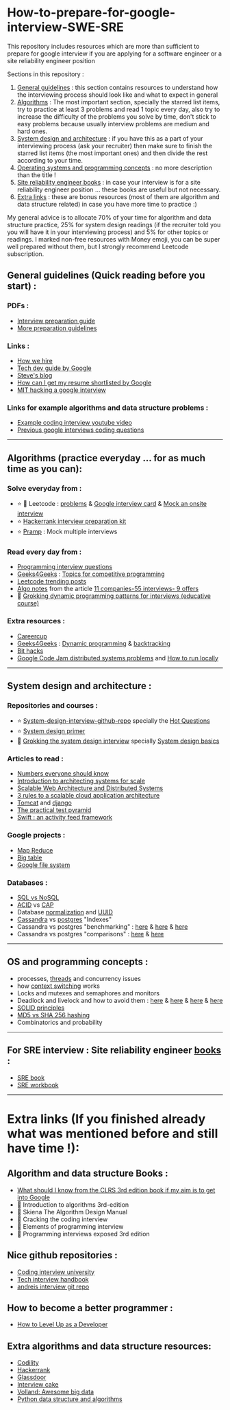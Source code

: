 # How-to-prepare-for-google-interview-SWE-SRE
This repository includes resources which are more than sufficient to prepare for google interview if you are applying for a software engineer or a site reliability engineer position

Sections in this repository : 
1. [General guidelines](#general-guidelines-quick-reading-before-you-start-) : this section contains resources to understand how the interviewing process should look like and what to expect in general
2. [Algorithms](#algorithms-practice-everyday--for-as-much-time-as-you-can) : The most important section, specially the starred list items, try to practice at least 3 problems and read 1 topic
every day, also try to increase the difficulty of the problems you solve by time, don't stick to easy problems because usually interview problems are medium and hard ones.
3. [System design and architecture](#system-design-and-architecture-) : if you have this as a part of your interviewing process (ask your recruiter) then make sure to finish the starred list items (the most important ones) and then divide the rest according to your time.
4. [Operating systems and programming concepts](#os-and-programming-concepts-) : no more description than the title !
5. [Site reliability engineer books](#for-sre-interview--site-reliability-engineer-books-) : in case your interview is for a site reliability engineer position ... these books are useful but not necessary.
6. [Extra links](#extra-links-if-you-finished-already-what-was-mentioned-before-and-still-have-time-) : these are bonus resources (most of them are algorithm and data structure related) in case you have more time to practice :)

My general advice is to allocate 70% of your time for algorithm and data structure practice, 25% for system design readings (if the recruiter told you you will have it in your interviewing process) and 5% for other topics or readings.
I marked non-free resources with Money emoji, you can be super well prepared without them, but I strongly recommend Leetcode subscription.



## General guidelines (Quick reading before you start) : 

### PDFs :
 * [Interview preparation guide](https://github.com/mister0/How-to-prepare-for-google-interview-SWE-SRE/blob/master/Interview%20Prep%20Guide.pdf)
 * [More preparation guidelines](https://www.mtu.edu/career/students/networking/interviews/prepare.pdf)

### Links :
 * [How we hire](https://careers.google.com/how-we-hire/)
 * [Tech dev guide by Google](https://techdevguide.withgoogle.com/)
 * [Steve's blog](http://steve-yegge.blogspot.com/2008/03/get-that-job-at-google.html)
 * [How can I get my resume shortlisted by Google](https://www.quora.com/How-can-I-get-my-resume-shortlisted-by-Google-for-the-position-of-software-engineer-Can-someone-tell-me-about-the-technical-achievements-or-any-other-details-that-Google-looks-for-on-a-resume)
 * [MIT hacking a google interview](http://courses.csail.mit.edu/iap/interview/materials.php)
### Links for example algorithms and data structure problems :
 * [Example coding interview youtube video](https://www.youtube.com/watch?v=XKu_SEDAykw&feature=em-subs_digest)
 * [Previous google interviews coding questions](https://techdevguide.withgoogle.com/resources/types/coding-interview-question/?courses=foundational&courses=advanced&programming_languages=java&types=coding-interview-question#!)
----------------------------------------------------------------------------------------------------------
## Algorithms (practice everyday ... for as much time as you can):

### Solve everyday from : 
* :star: :money_with_wings: Leetcode : [problems](https://leetcode.com/company/google/) & [Google interview card](https://leetcode.com/explore/interview/card/google/) & [Mock an onsite interview](https://leetcode.com/interview/)
* :star: [Hackerrank interview preparation kit](https://www.hackerrank.com/interview/interview-preparation-kit)
* :star: [Pramp](https://www.pramp.com/dashboard#/schedule) : Mock multiple interviews

### Read every day from : 
* [Programming interview questions](http://www.ardendertat.com/2012/01/09/programming-interview-questions/)
* [Geeks4Geeks](https://www.geeksforgeeks.org/) : [Topics for competitive programming](https://www.geeksforgeeks.org/top-algorithms-and-data-structures-for-competitive-programming/)
* [Leetcode trending posts](https://leetcode.com/discuss/interview-experience?currentPage=1&orderBy=hot&query=)
* [Algo notes](https://github.com/yashasvigirdhar/Interview-Preparation/blob/master/algo-problem-solving/AlgoNotes.md) from the article [11 companies-55 interviews- 9 offers](https://medium.com/@yashgirdhar/11-companies-55-interviews-9-offers-including-google-and-amazon-heres-what-i-have-to-share-293852c1c98f)
* :money_with_wings: [Grokking dynamic programming patterns for interviews (educative course)](https://www.educative.io/courses/grokking-dynamic-programming-patterns-for-coding-interviews/)

### Extra resources : 
* [Careercup](https://careercup.com/)
* [Geeks4Geeks](https://www.geeksforgeeks.org/) : [Dynamic programming](https://www.geeksforgeeks.org/dynamic-programming/) & [backtracking](https://www.geeksforgeeks.org/backtracking-algorithms/)
* [Bit hacks](https://graphics.stanford.edu/~seander/bithacks.html#CountBitsSetNaive)
* [Google Code Jam distributed systems problems](https://codingcompetitions.withgoogle.com/past-competitions/distributed?fbclid=IwAR1gkpsoHn4AzsgrXTeR6EH9-stjKq5ScFXPXZQcZ0fCdxKWskCCJV197c8) and [How to run locally](https://code.google.com/codejam/resources/quickstart-guide#dcj)
----------------------------------------------------------------------------------------------------------
## System design and architecture :

### Repositories and courses :
 * :star: [System-design-interview-github-repo](https://github.com/checkcheckzz/system-design-interview) specially the [Hot Questions](https://github.com/checkcheckzz/system-design-interview#qs)
 * :star: [System design primer](https://github.com/donnemartin/system-design-primer)
 * :money_with_wings: [Grokking the system design interview](https://www.educative.io/collection/5668639101419520/5649050225344512) specially [System design basics](https://www.educative.io/courses/grokking-the-system-design-interview/)
 
### Articles to read :
 * [Numbers everyone should know](https://gist.github.com/hellerbarde/2843375)
 * [Introduction to architecting systems for scale](https://lethain.com/introduction-to-architecting-systems-for-scale/)
 * [Scalable Web Architecture and Distributed Systems](http://www.aosabook.org/en/distsys.html)
 * [3 rules to a scalable cloud application architecture](https://medium.com/@DataStax/instagram-engineerings-3-rules-to-a-scalable-cloud-application-architecture-c44afed31406)
 * [Tomcat](https://www.datadoghq.com/blog/tomcat-architecture-and-performance/) and [django](https://stackoverflow.com/questions/25531390/minimum-server-requirements-for-a-django-project)
 * [The practical test pyramid](https://martinfowler.com/articles/practical-test-pyramid.html)
 * [Swift : an activity feed framework](https://github.com/tschellenbach/Stream-Framework)

### Google projects : 
 * [Map Reduce](https://storage.googleapis.com/pub-tools-public-publication-data/pdf/16cb30b4b92fd4989b8619a61752a2387c6dd474.pdf) 
 * [Big table](https://storage.googleapis.com/pub-tools-public-publication-data/pdf/68a74a85e1662fe02ff3967497f31fda7f32225c.pdf)
 * [Google file system](https://storage.googleapis.com/pub-tools-public-publication-data/pdf/035fc972c796d33122033a0614bc94cff1527999.pdf)

 ### Databases :
 * [SQL vs NoSQL](https://www.educative.io/courses/grokking-the-system-design-interview/YQlK1mDPgpK)
 * [ACID](https://en.wikipedia.org/wiki/ACID) vs [CAP](https://en.wikipedia.org/wiki/CAP_theorem)
 * Database [normalization](https://en.wikipedia.org/wiki/Database_normalization) and [UUID](https://en.wikipedia.org/wiki/Universally_unique_identifier)
 * [Cassandra](https://dzone.com/articles/cassandra-indexing-good-bad) vs [postgres](https://www.postgresql.org/docs/9.5/indexes-types.html) "Indexes"
 * Cassandra vs postgres "benchmarking" : [here](https://academy.datastax.com/planet-cassandra/nosql-performance-benchmarks) & [here](https://www.datastax.com/products/compare/nosql-performance-benchmarks) & [here](https://www.phoronix.com/scan.php?page=news_item&px=PostgreSQL-11-JIT-Benchmarks)
 * Cassandra vs postgres "comparisons" : [here](https://thedulinreport.com/2015/08/08/ten-questions-to-consider-before-choosing-cassandra/) & [here](https://db-engines.com/en/system/Cassandra%3BPostgreSQL)

----------------------------------------------------------------------------------------------------------
## OS and programming concepts :
* processes, [threads](https://en.wikipedia.org/wiki/Thread_(computing)) and concurrency issues
* how [context switching](https://en.wikipedia.org/wiki/Context_switch) works
* Locks and mutexes and semaphores and monitors
* Deadlock and livelock and how to avoid them : [here](https://www.google.com/search?q=locks+and+mutexes+and+semaphores+and+monitors&oq=locks+and+mute&aqs=chrome.2.0j69i57j0l4.3946j0j7&sourceid=chrome&ie=UTF-8)
 & [here](https://stackoverflow.com/questions/2332765/lock-mutex-semaphore-whats-the-difference) & [here](https://www.justsoftwaresolutions.co.uk/threading/locks-mutexes-semaphores.html) & [here](https://anandabhisheksingh.me/locks-mutexes-semaphores/)
* [SOLID principles](https://www.geeksforgeeks.org/solid-principle-in-programming-understand-with-real-life-examples/) 
* [MD5 vs SHA 256 hashing](https://iopscience.iop.org/article/10.1088/1742-6596/978/1/012116/pdf)
* Combinatorics and probability
----------------------------------------------------------------------------------------------------------
## For SRE interview : Site reliability engineer [books](https://landing.google.com/sre/books/) :
* [SRE book](https://landing.google.com/sre/sre-book/toc/)
* [SRE workbook](https://landing.google.com/sre/workbook/toc/)
----------------------------------------------------------------------------------------------------------
# Extra links (If you finished already what was mentioned before and still have time !): 

## Algorithm and data structure Books : 
* [What should I know from the CLRS 3rd edition book if my aim is to get into Google](https://www.quora.com/What-should-I-know-from-the-CLRS-3rd-edition-book-if-my-aim-is-to-get-into-Google/answer/Jimmy-Saade?share=1&srid=TAJ1)
* :money_with_wings: Introduction to algorithms 3rd-edition
* :money_with_wings: Skiena The Algorithm Design Manual 
* :money_with_wings: Cracking the coding interview
* :money_with_wings: Elements of programming interview
* :money_with_wings: Programming interviews exposed 3rd edition

## Nice github repositories : 
* [Coding interview university](https://github.com/jwasham/coding-interview-university)
* [Tech interview handbook](https://github.com/yangshun/tech-interview-handbook)
* [andreis interview git repo](https://github.com/andreis/interview)

## How to become a better programmer :
* [How to Level Up as a Developer](https://gist.github.com/fogus/1138647)

## Extra algorithms and data structure resources: 
* [Codility](https://app.codility.com/programmers/challenges/) 
* [Hackerrank](https://www.hackerrank.com/domains/algorithms?filters%5Bstatus%5D%5B%5D=unsolved&filters%5Bdifficulty%5D%5B%5D=medium&badge_type=problem-solving)
* [Glassdoor](https://www.glassdoor.co.uk/Interview/Google-Software-Engineer-Interview-Questions-EI_IE9079.0,6_KO7,24.htm)
* [Interview cake](https://www.interviewcake.com/google-interview-questions)
* [Volland: Awesome big data](https://github.com/Volland/awesome-bigdata?fbclid=IwAR1iLxjaw1SKtv1gvtWck1558tQfhN598KHpsZq5-SXzlkQ86tjZQy4CgUQ#distributed-programming)
* [Python data structure and algorithms](https://github.com/olamedrek/algorithms)

